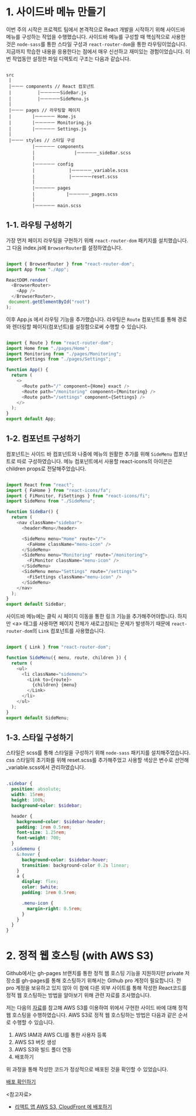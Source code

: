 
# 1. 사이드바 메뉴 만들기

이번 주의 시작은 프로젝트 팀에서 본격적으로 React 개발을 시작하기 위해 사이드바 메뉴를 구성하는 작업을 수행했습니다.
사이드바 메뉴를 구성할 때 핵심적으로 사용한 것은 `node-sass`를 통한 스타일 구성과 `react-router-dom`을 통한
라우팅이었습니다. 지금까지 학습한 내용을 응용한다는 점에서 매우 신선하고 재미있는 경험이었습니다.
이번 작업동안 설정한 파일 디렉토리 구조는 다음과 같습니다.

```text

src
 |
 |ㅡㅡㅡ components // React 컴포넌트
 |          |ㅡㅡㅡㅡㅡSideBar.js
 |          |ㅡㅡㅡㅡㅡSideMenu.js
 |
 |ㅡㅡㅡ pages // 라우팅할 페이지
 |        |ㅡㅡㅡㅡㅡ Home.js
 |        |ㅡㅡㅡㅡㅡ Monitoring.js
 |        |ㅡㅡㅡㅡㅡ Settings.js
 |
 |ㅡㅡㅡ styles // 스타일 구성
          |ㅡㅡㅡㅡㅡ components
          |               |ㅡㅡㅡㅡㅡ_sideBar.scss
          |
          |ㅡㅡㅡㅡㅡ config
          |             |ㅡㅡㅡㅡㅡ_variable.scss
          |             |ㅡㅡㅡㅡㅡreset.scss
          |
          |ㅡㅡㅡㅡㅡ pages
          |            |ㅡㅡㅡㅡㅡ_pages.scss
          |
          |ㅡㅡㅡㅡㅡ main.scss

```

## 1-1. 라우팅 구성하기

가장 먼저 페이지 라우팅을 구현하기 위해 `react-router-dom` 패키지를 설치했습니다.
그 다음 index.js에 `BrowserRouter`를 설정하였습니다.

```JavaScript

import { BrowserRouter } from "react-router-dom";
import App from "./App";

ReactDOM.render(
  <BrowserRouter>
    <App />
  </BrowserRouter>,
 document.getElementById("root")
);

```

이후 App.js 에서 라우팅 기능을 추가했습니다.
라우팅은 `Route` 컴포넌트를 통해 경로와 렌더링할 페이지(컴포넌트)를 설정함으로써 수행할 수 있습니다.

```JavaScript

import { Route } from "react-router-dom";
import Home from "./pages/Home";
import Monitoring from "./pages/Monitoring";
import Settings from "./pages/Settings";

function App() {
  return (
    <>
      <Route path="/" component={Home} exact />
      <Route path="/monitoring" component={Monitoring} />
      <Route path="/settings" component={Settings} />
    </>
  );
}
export default App;

```

## 1-2. 컴포넌트 구성하기

컴포넌트는 사이드 바 컴포넌트와 나중에 메뉴의 원활한 추가를 위해 `SideMenu` 컴포넌트로 따로 구성하였습니다.
메뉴 컴포넌트에서 사용할 react-icons의 아이콘은 children props로 전달해주었습니다.

```JavaScript

import React from "react";
import { FaHome } from "react-icons/fa";
import { FiMonitor, FiSettings } from "react-icons/fi";
import SideMenu from "./SideMenu";

function SideBar() {
  return (
    <nav className="sidebar">
      <header>Menu</header>

      <SideMenu menu="Home" route="/">
        <FaHome className="menu-icon" />
      </SideMenu>
      <SideMenu menu="Monitoring" route="/monitoring">
        <FiMonitor className="menu-icon" />
      </SideMenu>
      <SideMenu menu="Settings" route="/settings">
        <FiSettings className="menu-icon" />
      </SideMenu>
    </nav>
  );
}
export default SideBar;

```

사이드바 메뉴에는 클릭 시 페이지 이동을 통한 링크 기능을 추가해주어야합니다. 하지만 &lt;a&gt; 태그를 사용하면 페이지 전체가
새로고침되는 문제가 발생하기 때문에 `react-router-dom`의 `Link` 컴포넌트를 사용했습니다.

```JavaScript

import { Link } from "react-router-dom";

function SideMenu({ menu, route, children }) {
  return (
    <ul>
      <li className="sidemenu">
        <Link to={route}>
          {children} {menu}
        </Link>
      </li>
    </ul>
  );
}
export default SideMenu;

```

## 1-3. 스타일 구성하기

스타일은 scss를 통해 스타일을 구성하기 위해 `node-sass` 패키지를 설치해주었습니다.
css 스타일의 초기화를 위해 reset.scss를 추가해주었고 사용할 색상은 변수로 선언해
_variable.scss에서 관리하였습니다.

```scss

.sidebar {
  position: absolute;
  width: 15rem;
  height: 100%;
  background-color: $sidebar;

  header {
    background-color: $sidebar-header;
    padding: 1rem 0.5rem;
    font-size: 1.25rem;
    font-weight: 700;
  }
  .sidemenu {
    &:hover {
      background-color: $sidebar-hover;
      transition: background-color 0.2s linear;
    }
    a {
      display: flex;
      color: $white;
      padding: 1rem 0.5rem;

      .menu-icon {
        margin-right: 0.5rem;
      }
    }
  }
}

```

# 2. 정적 웹 호스팅 (with AWS S3)

Github에서는 gh-pages 브랜치를 통한 정적 웹 호스팅 기능을 지원하지만 private 저장소를 gh-pages를 통해
호스팅하기 위해서는 Github pro 계정이 필요합니다. 전 pro 계정을 보유하고 있지 않아 이 참에 다른 외부
사이트를 통해 작성한 React코드를 정적 웹 호스팅하는 방법을 알아보기 위해 관련 자료를 조사했습니다.

저는 다음의 [자료](https://react-etc.vlpt.us/08.deploy-s3.html)를 참고해 AWS S3를 이용하여
위에서 구현한 사이드 바에 대해 정적 웹 호스팅을 수행하였습니다. AWS S3로 정적 웹 호스팅하는 방법은
다음과 같은 순서로 수행할 수 있습니다.

1. AWS IAM과 AWS CLI를 통한 사용자 등록
2. AWS S3 버킷 생성
3. AWS S3와 빌드 폴더 연동
4. 배포하기

위 과정을 통해 작성한 코드가 정상적으로 배포된 것을 확인할 수 있었습니다.

[배포 확인하기](http://kids-keeper.s3-website.ap-northeast-2.amazonaws.com/)

&lt;참고자료&gt;

- [리액트 앱 AWS S3, CloudFront 에 배포하기](https://react-etc.vlpt.us/08.deploy-s3.html)
